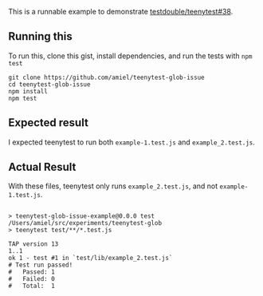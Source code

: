 This is a runnable example to demonstrate [testdouble/teenytest#38](https://github.com/testdouble/teenytest/issues/#38).

## Running this

To run this, clone this gist, install dependencies, and run the tests with `npm test`

```shell
git clone https://github.com/amiel/teenytest-glob-issue
cd teenytest-glob-issue
npm install
npm test
```

## Expected result

I expected teenytest to run both `example-1.test.js` and `example_2.test.js`.


## Actual Result

With these files, teenytest only runs `example_2.test.js`, and not
`example-1.test.js`.


```

> teenytest-glob-issue-example@0.0.0 test /Users/amiel/src/experiments/teenytest-glob
> teenytest test/**/*.test.js

TAP version 13
1..1
ok 1 - test #1 in `test/lib/example_2.test.js`
# Test run passed!
#   Passed: 1
#   Failed: 0
#   Total:  1
```

